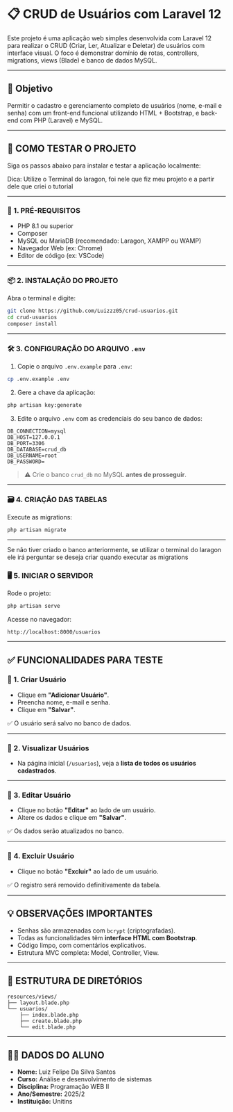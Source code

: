 
# 📋 CRUD de Usuários com Laravel 12

Este projeto é uma aplicação web simples desenvolvida com Laravel 12 para realizar o CRUD (Criar, Ler, Atualizar e Deletar) de usuários com interface visual. O foco é demonstrar domínio de rotas, controllers, migrations, views (Blade) e banco de dados MySQL.

---

## 🎯 Objetivo

Permitir o cadastro e gerenciamento completo de usuários (nome, e-mail e senha) com um front-end funcional utilizando HTML + Bootstrap, e back-end com PHP (Laravel) e MySQL.

---

## 🧪 COMO TESTAR O PROJETO

Siga os passos abaixo para instalar e testar a aplicação localmente:

Dica: Utilize o Terminal do laragon, foi nele que fiz meu projeto e a partir dele que criei o tutorial

---

### 🔧 1. PRÉ-REQUISITOS

- PHP 8.1 ou superior
- Composer
- MySQL ou MariaDB (recomendado: Laragon, XAMPP ou WAMP)
- Navegador Web (ex: Chrome)
- Editor de código (ex: VSCode)

---

### 📦 2. INSTALAÇÃO DO PROJETO

Abra o terminal e digite:

```bash
git clone https://github.com/Luizzz05/crud-usuarios.git
cd crud-usuarios
composer install
```

---

### 🛠️ 3. CONFIGURAÇÃO DO ARQUIVO `.env`

1. Copie o arquivo `.env.example` para `.env`:

```bash
cp .env.example .env
```

2. Gere a chave da aplicação:

```bash
php artisan key:generate
```

3. Edite o arquivo `.env` com as credenciais do seu banco de dados:

```
DB_CONNECTION=mysql
DB_HOST=127.0.0.1
DB_PORT=3306
DB_DATABASE=crud_db
DB_USERNAME=root
DB_PASSWORD=
```

> ⚠️ Crie o banco `crud_db` no MySQL **antes de prosseguir**.

---

### 🗃️ 4. CRIAÇÃO DAS TABELAS

Execute as migrations:

```bash
php artisan migrate
```
---
Se não tiver criado o banco anteriormente, se utilizar o terminal do laragon ele irá perguntar se deseja criar quando executar as migrations
### 🖥️ 5. INICIAR O SERVIDOR

Rode o projeto:

```bash
php artisan serve
```

Acesse no navegador:

```
http://localhost:8000/usuarios
```

---

## ✅ FUNCIONALIDADES PARA TESTE

### 🔹 1. Criar Usuário

- Clique em **"Adicionar Usuário"**.
- Preencha nome, e-mail e senha.
- Clique em **"Salvar"**.

✅ O usuário será salvo no banco de dados.

---

### 🔹 2. Visualizar Usuários

- Na página inicial (`/usuarios`), veja a **lista de todos os usuários cadastrados**.

---

### 🔹 3. Editar Usuário

- Clique no botão **"Editar"** ao lado de um usuário.
- Altere os dados e clique em **"Salvar"**.

✅ Os dados serão atualizados no banco.

---

### 🔹 4. Excluir Usuário

- Clique no botão **"Excluir"** ao lado de um usuário.

✅ O registro será removido definitivamente da tabela.

---

## 💡 OBSERVAÇÕES IMPORTANTES

- Senhas são armazenadas com `bcrypt` (criptografadas).
- Todas as funcionalidades têm **interface HTML com Bootstrap**.
- Código limpo, com comentários explicativos.
- Estrutura MVC completa: Model, Controller, View.

---

## 📁 ESTRUTURA DE DIRETÓRIOS

```
resources/views/
├── layout.blade.php
└── usuarios/
    ├── index.blade.php
    ├── create.blade.php
    └── edit.blade.php
```

---

## 👨‍🎓 DADOS DO ALUNO

- **Nome:** Luiz Felipe Da Silva Santos 
- **Curso:** Análise e desenvolvimento de sistemas
- **Disciplina:** Programação WEB II  
- **Ano/Semestre:** 2025/2  
- **Instituição:** Unitins

